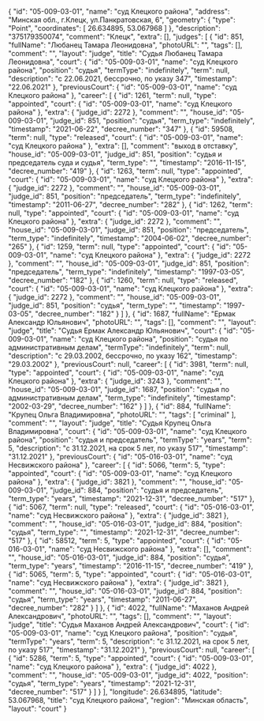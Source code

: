 {
    "id": "05-009-03-01",
    "name": "суд Клецкого района",
    "address": "Минская обл., г.Клецк, ул.Панкратовская, 6",
    "geometry": {
        "type": "Point",
        "coordinates": [
            26.634895,
            53.067968
        ]
    },
    "description": "375179350074",
    "comment": "Клецк",
    "extra": [],
    "judges": [
        {
            "id": 851,
            "fullName": "Любанец Тамара Леонидовна",
            "photoURL": "",
            "tags": [],
            "comment": "",
            "layout": "judge",
            "title": "Судья Любанец Тамара Леонидовна",
            "court": {
                "id": "05-009-03-01",
                "name": "суд Клецкого района",
                "position": "судья",
                "termType": "indefinitely",
                "term": null,
                "description": "c 22.06.2021, бессрочно, по указу 347",
                "timestamp": "22.06.2021"
            },
            "previousCourt": {
                "id": "05-009-03-01",
                "name": "суд Клецкого района"
            },
            "career": [
                {
                    "id": 1261,
                    "term": null,
                    "type": "appointed",
                    "court": {
                        "id": "05-009-03-01",
                        "name": "суд Клецкого района"
                    },
                    "extra": {
                        "judge_id": 2272
                    },
                    "comment": "",
                    "house_id": "05-009-03-01",
                    "judge_id": 851,
                    "position": "судья",
                    "term_type": "indefinitely",
                    "timestamp": "2021-06-22",
                    "decree_number": "347"
                },
                {
                    "id": 59508,
                    "term": null,
                    "type": "released",
                    "court": {
                        "id": "05-009-03-01",
                        "name": "суд Клецкого района"
                    },
                    "extra": [],
                    "comment": "выход в отставку",
                    "house_id": "05-009-03-01",
                    "judge_id": 851,
                    "position": "судья и председатель суда и судья",
                    "term_type": "",
                    "timestamp": "2016-11-15",
                    "decree_number": "419"
                },
                {
                    "id": 1263,
                    "term": null,
                    "type": "appointed",
                    "court": {
                        "id": "05-009-03-01",
                        "name": "суд Клецкого района"
                    },
                    "extra": {
                        "judge_id": 2272
                    },
                    "comment": "",
                    "house_id": "05-009-03-01",
                    "judge_id": 851,
                    "position": "председатель",
                    "term_type": "indefinitely",
                    "timestamp": "2011-06-27",
                    "decree_number": "282"
                },
                {
                    "id": 1262,
                    "term": null,
                    "type": "appointed",
                    "court": {
                        "id": "05-009-03-01",
                        "name": "суд Клецкого района"
                    },
                    "extra": {
                        "judge_id": 2272
                    },
                    "comment": "",
                    "house_id": "05-009-03-01",
                    "judge_id": 851,
                    "position": "председатель",
                    "term_type": "indefinitely",
                    "timestamp": "2004-06-02",
                    "decree_number": "265"
                },
                {
                    "id": 1259,
                    "term": null,
                    "type": "appointed",
                    "court": {
                        "id": "05-009-03-01",
                        "name": "суд Клецкого района"
                    },
                    "extra": {
                        "judge_id": 2272
                    },
                    "comment": "",
                    "house_id": "05-009-03-01",
                    "judge_id": 851,
                    "position": "председатель",
                    "term_type": "indefinitely",
                    "timestamp": "1997-03-05",
                    "decree_number": "182"
                },
                {
                    "id": 1260,
                    "term": null,
                    "type": "released",
                    "court": {
                        "id": "05-009-03-01",
                        "name": "суд Клецкого района"
                    },
                    "extra": {
                        "judge_id": 2272
                    },
                    "comment": "",
                    "house_id": "05-009-03-01",
                    "judge_id": 851,
                    "position": "судья",
                    "term_type": "",
                    "timestamp": "1997-03-05",
                    "decree_number": "182"
                }
            ]
        },
        {
            "id": 1687,
            "fullName": "Ермак Александр Юльянович",
            "photoURL": "",
            "tags": [],
            "comment": "",
            "layout": "judge",
            "title": "Судья Ермак Александр Юльянович",
            "court": {
                "id": "05-009-03-01",
                "name": "суд Клецкого района",
                "position": "судья по административным делам",
                "termType": "indefinitely",
                "term": null,
                "description": "c 29.03.2002, бессрочно, по указу 162",
                "timestamp": "29.03.2002"
            },
            "previousCourt": null,
            "career": [
                {
                    "id": 3981,
                    "term": null,
                    "type": "appointed",
                    "court": {
                        "id": "05-009-03-01",
                        "name": "суд Клецкого района"
                    },
                    "extra": {
                        "judge_id": 3243
                    },
                    "comment": "",
                    "house_id": "05-009-03-01",
                    "judge_id": 1687,
                    "position": "судья по административным делам",
                    "term_type": "indefinitely",
                    "timestamp": "2002-03-29",
                    "decree_number": "162"
                }
            ]
        },
        {
            "id": 884,
            "fullName": "Крупец Ольга Владимировна",
            "photoURL": "",
            "tags": [
                "criminal"
            ],
            "comment": "",
            "layout": "judge",
            "title": "Судья Крупец Ольга Владимировна",
            "court": {
                "id": "05-009-03-01",
                "name": "суд Клецкого района",
                "position": "судья и председатель",
                "termType": "years",
                "term": 5,
                "description": "c 31.12.2021, на срок 5 лет, по указу 517",
                "timestamp": "31.12.2021"
            },
            "previousCourt": {
                "id": "05-016-03-01",
                "name": "суд Несвижского района"
            },
            "career": [
                {
                    "id": 5066,
                    "term": 5,
                    "type": "appointed",
                    "court": {
                        "id": "05-009-03-01",
                        "name": "суд Клецкого района"
                    },
                    "extra": {
                        "judge_id": 3821
                    },
                    "comment": "",
                    "house_id": "05-009-03-01",
                    "judge_id": 884,
                    "position": "судья и председатель",
                    "term_type": "years",
                    "timestamp": "2021-12-31",
                    "decree_number": "517"
                },
                {
                    "id": 5067,
                    "term": null,
                    "type": "released",
                    "court": {
                        "id": "05-016-03-01",
                        "name": "суд Несвижского района"
                    },
                    "extra": {
                        "judge_id": 3821
                    },
                    "comment": "",
                    "house_id": "05-016-03-01",
                    "judge_id": 884,
                    "position": "судья",
                    "term_type": "",
                    "timestamp": "2021-12-31",
                    "decree_number": "517"
                },
                {
                    "id": 58512,
                    "term": 5,
                    "type": "appointed",
                    "court": {
                        "id": "05-016-03-01",
                        "name": "суд Несвижского района"
                    },
                    "extra": [],
                    "comment": "",
                    "house_id": "05-016-03-01",
                    "judge_id": 884,
                    "position": "судья",
                    "term_type": "years",
                    "timestamp": "2016-11-15",
                    "decree_number": "419"
                },
                {
                    "id": 5065,
                    "term": 5,
                    "type": "appointed",
                    "court": {
                        "id": "05-016-03-01",
                        "name": "суд Несвижского района"
                    },
                    "extra": {
                        "judge_id": 3821
                    },
                    "comment": "",
                    "house_id": "05-016-03-01",
                    "judge_id": 884,
                    "position": "судья",
                    "term_type": "years",
                    "timestamp": "2011-06-27",
                    "decree_number": "282"
                }
            ]
        },
        {
            "id": 4022,
            "fullName": "Маханов Андрей Александрович",
            "photoURL": "",
            "tags": [],
            "comment": "",
            "layout": "judge",
            "title": "Судья Маханов Андрей Александрович",
            "court": {
                "id": "05-009-03-01",
                "name": "суд Клецкого района",
                "position": "судья",
                "termType": "years",
                "term": 5,
                "description": "c 31.12.2021, на срок 5 лет, по указу 517",
                "timestamp": "31.12.2021"
            },
            "previousCourt": null,
            "career": [
                {
                    "id": 5286,
                    "term": 5,
                    "type": "appointed",
                    "court": {
                        "id": "05-009-03-01",
                        "name": "суд Клецкого района"
                    },
                    "extra": {
                        "judge_id": 4022
                    },
                    "comment": "",
                    "house_id": "05-009-03-01",
                    "judge_id": 4022,
                    "position": "судья",
                    "term_type": "years",
                    "timestamp": "2021-12-31",
                    "decree_number": "517"
                }
            ]
        }
    ],
    "longitude": 26.634895,
    "latitude": 53.067968,
    "title": "суд Клецкого района",
    "region": "Минская область",
    "layout": "court"
}